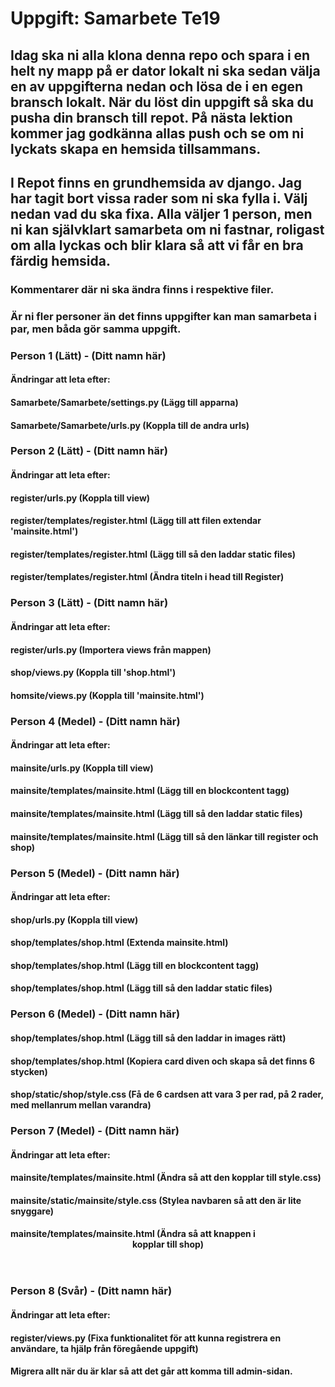 # Uppgift: Samarbete Te19
## Idag ska ni alla klona denna repo och spara i en helt ny mapp på er dator lokalt ni ska sedan välja en av uppgifterna nedan och lösa de i en egen bransch lokalt. När du löst din uppgift så ska du pusha din bransch till repot. På nästa lektion kommer jag godkänna allas push och se om ni lyckats skapa en hemsida tillsammans.
## I Repot finns en grundhemsida av django. Jag har tagit bort vissa rader som ni ska fylla i. Välj nedan vad du ska fixa. Alla väljer 1 person, men ni kan självklart samarbeta om ni fastnar, roligast om alla lyckas och blir klara så att vi får en bra färdig hemsida.

### Kommentarer där ni ska ändra finns i respektive filer.
### Är ni fler personer än det finns uppgifter kan man samarbeta i par, men båda gör samma uppgift.

### Person 1 (Lätt) - (Ditt namn här)
#### Ändringar att leta efter: 
#### Samarbete/Samarbete/settings.py  (Lägg till apparna)
#### Samarbete/Samarbete/urls.py (Koppla till de andra urls)

### Person 2 (Lätt) - (Ditt namn här) 
#### Ändringar att leta efter:
#### register/urls.py (Koppla till view)
#### register/templates/register.html (Lägg till att filen extendar 'mainsite.html')
#### register/templates/register.html (Lägg till så den laddar static files)
#### register/templates/register.html (Ändra titeln i head till Register)

### Person 3 (Lätt) - (Ditt namn här) 
#### Ändringar att leta efter:
#### register/urls.py (Importera views från mappen)
#### shop/views.py (Koppla till 'shop.html')
#### homsite/views.py (Koppla till 'mainsite.html')

### Person 4 (Medel) - (Ditt namn här)
#### Ändringar att leta efter:
#### mainsite/urls.py (Koppla till view)
#### mainsite/templates/mainsite.html (Lägg till en blockcontent tagg)
#### mainsite/templates/mainsite.html (Lägg till så den laddar static files)
#### mainsite/templates/mainsite.html (Lägg till så den länkar till register och shop)

### Person 5 (Medel) - (Ditt namn här)
#### Ändringar att leta efter:
#### shop/urls.py (Koppla till view)
#### shop/templates/shop.html (Extenda mainsite.html)
#### shop/templates/shop.html (Lägg till en blockcontent tagg)
#### shop/templates/shop.html (Lägg till så den laddar static files)

### Person 6 (Medel) - (Ditt namn här)
#### shop/templates/shop.html (Lägg till så den laddar in images rätt)
#### shop/templates/shop.html (Kopiera card diven och skapa så det finns 6 stycken)
#### shop/static/shop/style.css (Få de 6 cardsen att vara 3 per rad, på 2 rader, med mellanrum mellan varandra)

### Person 7 (Medel) - (Ditt namn här)
#### Ändringar att leta efter:
#### mainsite/templates/mainsite.html (Ändra så att den kopplar till style.css)
#### mainsite/static/mainsite/style.css (Stylea navbaren så att den är lite snyggare)
#### mainsite/templates/mainsite.html (Ändra så att knappen i <header> kopplar till shop)

### Person 8 (Svår) - (Ditt namn här)
#### Ändringar att leta efter:
#### register/views.py (Fixa funktionalitet för att kunna registrera en användare, ta hjälp från föregående uppgift)
#### Migrera allt när du är klar så att det går att komma till admin-sidan.

